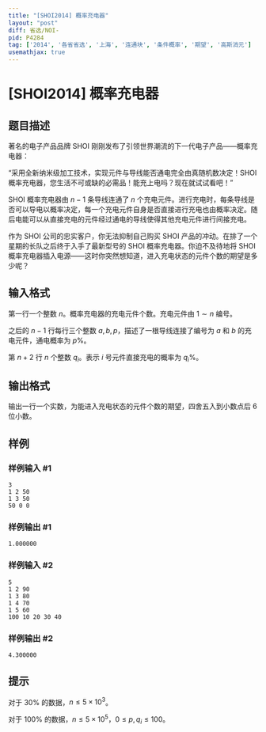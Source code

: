```yaml
---
title: "[SHOI2014] 概率充电器"
layout: "post"
diff: 省选/NOI-
pid: P4284
tag: ['2014', '各省省选', '上海', '连通块', '条件概率', '期望', '高斯消元']
usemathjax: true
---
```


# [SHOI2014] 概率充电器
## 题目描述

著名的电子产品品牌 SHOI 刚刚发布了引领世界潮流的下一代电子产品——概率充电器：

“采用全新纳米级加工技术，实现元件与导线能否通电完全由真随机数决定！SHOI 概率充电器，您生活不可或缺的必需品！能充上电吗？现在就试试看吧！”

SHOI 概率充电器由 $n-1$ 条导线连通了 $n$ 个充电元件。进行充电时，每条导线是否可以导电以概率决定，每一个充电元件自身是否直接进行充电也由概率决定。随后电能可以从直接充电的元件经过通电的导线使得其他充电元件进行间接充电。

作为 SHOI 公司的忠实客户，你无法抑制自己购买 SHOI 产品的冲动。在排了一个星期的长队之后终于入手了最新型号的 SHOI 概率充电器。你迫不及待地将 SHOI 概率充电器插入电源——这时你突然想知道，进入充电状态的元件个数的期望是多少呢？
## 输入格式

第一行一个整数 $n$。概率充电器的充电元件个数。充电元件由 $1 \sim n$ 编号。

之后的 $n-1$ 行每行三个整数 $a, b, p$，描述了一根导线连接了编号为 $a$ 和 $b$ 的充电元件，通电概率为 $p\%$。

第 $n+2$ 行 $n$ 个整数 $q_i$。表示 $i$ 号元件直接充电的概率为 $q_i\%$。
## 输出格式

输出一行一个实数，为能进入充电状态的元件个数的期望，四舍五入到小数点后 6 位小数。
## 样例

### 样例输入 #1
```
3
1 2 50
1 3 50
50 0 0
```
### 样例输出 #1
```
1.000000
```
### 样例输入 #2
```
5
1 2 90
1 3 80
1 4 70
1 5 60
100 10 20 30 40
```
### 样例输出 #2
```
4.300000
```
## 提示

对于 $30\%$ 的数据，$n \leq 5 \times 10^3$。

对于 $100\%$ 的数据，$n \leq 5 \times 10^5$，$0 \leq p,q_i \leq 100$。
